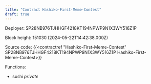 ```yaml
---
title: "Contract Hashiko-First-Meme-Contest"
draft: true
---
```

Deployer: SP28NB976TJHHGF4218KT194NPWP9N1X3WY516Z1P


 



Block height: 151030 (2024-05-22T14:42:38.000Z)

Source code: {{<contractref "Hashiko-First-Meme-Contest" SP28NB976TJHHGF4218KT194NPWP9N1X3WY516Z1P Hashiko-First-Meme-Contest>}}

Functions:

* sushi _private_

